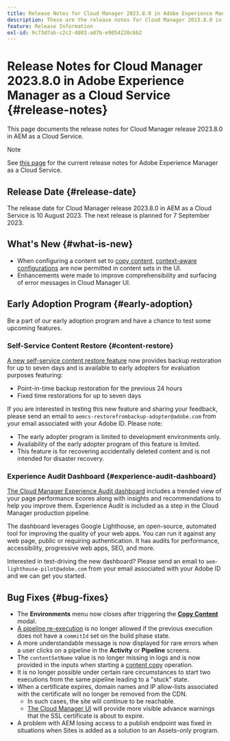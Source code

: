 ```yaml
---
title: Release Notes for Cloud Manager 2023.8.0 in Adobe Experience Manager as a Cloud Service
description: These are the release notes for Cloud Manager 2023.8.0 in AEM as a Cloud Service.
feature: Release Information
exl-id: 9c73d7ab-c2c2-4803-a07b-e9054220c6b2
---
```


# Release Notes for Cloud Manager 2023.8.0 in Adobe Experience Manager as a Cloud Service {#release-notes}

This page documents the release notes for Cloud Manager release 2023.8.0 in AEM as a Cloud Service.

>[!NOTE]
>
>See [this page](/help/release-notes/release-notes-cloud/release-notes-current.md) for the current release notes for Adobe Experience Manager as a Cloud Service.

## Release Date {#release-date}

The release date for Cloud Manager release 2023.8.0 in AEM as a Cloud Service is 10 August 2023. The next release is planned for 7 September 2023.

## What's New {#what-is-new}

* When configuring a content set to [copy content,](/help/implementing/developing/tools/content-copy.md) [context-aware configurations](/help/implementing/developing/introduction/configurations.md) are now permitted in content sets in the UI.
* Enhancements were made to improve comprehensibility and surfacing of error messages in Cloud Manager UI.

## Early Adoption Program {#early-adoption}

Be a part of our early adoption program and have a chance to test some upcoming features.

### Self-Service Content Restore {#content-restore}

[A new self-service content restore feature](/help/operations/restore.md) now provides backup restoration for up to seven days and is available to early adopters for evaluation purposes featuring:

* Point-in-time backup restoration for the previous 24 hours
* Fixed time restorations for up to seven days

If you are interested in testing this new feature and sharing your feedback, please send an email to `aemcs-restorefrombackup-adopter@adobe.com` from your email associated with your Adobe ID. Please note:

* The early adopter program is limited to development environments only.
* Availability of the early adopter program of this feature is limited.
* This feature is for recovering accidentally deleted content and is not intended for disaster recovery.

### Experience Audit Dashboard {#experience-audit-dashboard}

[The Cloud Manager Experience Audit dashboard](help/implementing/cloud-manager/experience-audit-dashboard.md) includes a trended view of your page performance scores along with insights and recommendations to help you improve them. Experience Audit is included as a step in the Cloud Manager production pipeline.

The dashboard leverages Google Lighthouse, an open-source, automated tool for improving the quality of your web apps. You can run it against any web page, public or requiring authentication. It has audits for performance, accessibility, progressive web apps, SEO, and more.

Interested in test-driving the new dashboard? Please send an email to `aem-lighthouse-pilot@adobe.com` from your email associated with your Adobe ID and we can get you started.

## Bug Fixes {#bug-fixes}

* The **Environments** menu now closes after triggering the **[Copy Content](/help/implementing/developing/tools/content-copy.md)** modal.
* [A pipeline re-execution](/help/implementing/cloud-manager/deploy-code.md#reexecute-deployment) is no longer allowed if the previous execution does not have a `commitId` set on the build phase state.
* A more understandable message is now displayed for rare errors when a user clicks on a pipeline in the **Activity** or **Pipeline** screens.
* The `contentSetName` value is no longer missing in logs and is now provided in the inputs when starting a [content copy](/help/implementing/developing/tools/content-copy.md) operation.
* It is no longer possible under certain rare circumstances to start two executions from the same pipeline leading to a "stuck" state.
* When a certificate expires, domain names and IP allow-lists associated with the certificate will no longer be removed from the CDN.
  * In such cases, the site will continue to be reachable.
  * [The Cloud Manager UI](/help/implementing/cloud-manager/managing-ssl-certifications/introduction.md) will provide more visible advance warnings that the SSL certificate is about to expire.
* A problem with AEM losing access to a publish endpoint was fixed in situations when Sites is added as a solution to an Assets-only program.
